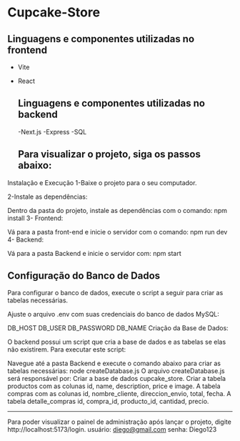 # Cupcake-Store
## Linguagens e componentes utilizadas no frontend
- Vite
- React


  ## Linguagens e componentes utilizadas no backend

  -Next.js
  -Express
  -SQL

  ## Para visualizar o projeto, siga os passos abaixo:

Instalação e Execução
1-Baixe o projeto para o seu computador.

2-Instale as dependências:

Dentro da pasta do projeto, instale as dependências com o comando:
npm install
3- Frontend:

Vá para a pasta front-end e inicie o servidor com o comando:
npm run dev
4- Backend:

Vá para a pasta Backend e inicie o servidor com:
npm start

## Configuração do Banco de Dados
Para configurar o banco de dados, execute o script a seguir para criar as tabelas necessárias.

Ajuste o arquivo .env com suas credenciais do banco de dados MySQL:

DB_HOST
DB_USER
DB_PASSWORD
DB_NAME
Criação da Base de Dados:

O backend possui um script que cria a base de dados e as tabelas se elas não existirem. Para executar este script:

Navegue até a pasta Backend e execute o comando abaixo para criar as tabelas necessárias:
node createDatabase.js
O arquivo createDatabase.js será responsável por:
Criar a base de dados cupcake_store.
Criar a tabela productos com as colunas id, name, description, price e image.
A tabela compras com as colunas id, nombre_cliente, direccion_envio, total, fecha.
A tabela detalle_compras id, compra_id, producto_id, cantidad, precio.
______________________________________________________________________________________
Para poder visualizar o painel de administração após lançar o projeto, digite http://localhost:5173/login. usuário: diego@gmail.com
senha: Diego123

